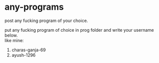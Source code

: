 # any-programs
post any fucking program of your choice.   
  
    
      
put any fucking program of choice in prog folder and write your username below.  
like mine:  
1. charas-ganja-69  
2. ayush-1296  


